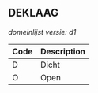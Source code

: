 ## DEKLAAG

*domeinlijst versie: d1* 

 |Code |Description	|
|	---	|	---	|
| D | Dicht |
| O | Open |
